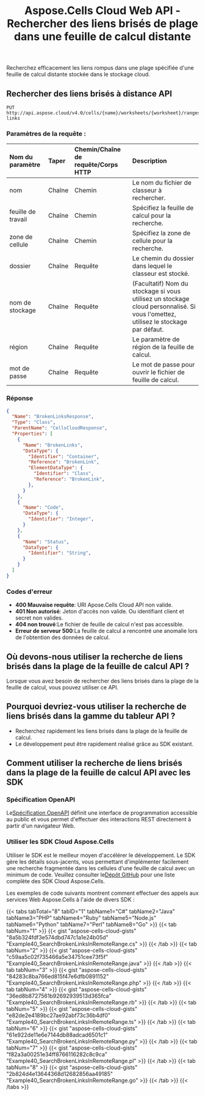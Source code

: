 ﻿---
title: Aspose.Cells Cloud Web API - Rechercher des liens brisés de plage dans une feuille de calcul distante
second_title: Documen
ArticleTitle: Search Broken Links of Range in Remote a Spreadshee
linktitle: Recherche de lien brisé à distance
type: docs
url: /fr/search-broken-links-in-remote-range/
keywords: broken links, remote spreadsheet, Excel API, REST API, link checker, hyperlink validation, cloud storag
description: Recherchez efficacement les liens rompus dans une plage spécifiée d'une feuille de calcul distante stockée dans le stockage cloud
weight: 100
kwords: Excel, Office Cloud, REST API, Tableur, PDF, CSV, Json, Markdown, liens brisés, validation des hyperliens, stockage cloud
---
Recherchez efficacement les liens rompus dans une plage spécifiée d'une feuille de calcul distante stockée dans le stockage cloud.

## **Rechercher des liens brisés à distance API**

```
PUT http://api.aspose.cloud/v4.0/cells/{name}/worksheets/{worksheet}/ranges/{cellArea}/search/broken-links
```

### **Paramètres de la requête :**

| Nom du paramètre| Taper| Chemin/Chaîne de requête/Corps HTTP| Description|
|:- |:- |:- |:- |
| nom| Chaîne| Chemin| Le nom du fichier de classeur à rechercher.|
| feuille de travail| Chaîne| Chemin| Spécifiez la feuille de calcul pour la recherche.|
| zone de cellule| Chaîne| Chemin| Spécifiez la zone de cellule pour la recherche.|
| dossier| Chaîne| Requête| Le chemin du dossier dans lequel le classeur est stocké.|
| nom de stockage| Chaîne| Requête|(Facultatif) Nom du stockage si vous utilisez un stockage cloud personnalisé. Si vous l'omettez, utilisez le stockage par défaut.|
| région| Chaîne| Requête| Le paramètre de région de la feuille de calcul.|
| mot de passe| Chaîne| Requête| Le mot de passe pour ouvrir le fichier de feuille de calcul.|

### **Réponse**

```json
{
  "Name": "BrokenLinksResponse",
  "Type": "Class",
  "ParentName": "CellsCloudResponse",
  "Properties": [
    {
      "Name": "BrokenLinks",
      "DataType": {
        "Identifier": "Container",
        "Reference": "BrokenLink",
        "ElementDataType": {
          "Identifier": "Class",
          "Reference": "BrokenLink",
        },
      }
    },
    {
      "Name": "Code",
      "DataType": {
        "Identifier": "Integer",
      }
    },
    {
      "Name": "Status",
      "DataType": {
        "Identifier": "String",
      }
    }
  ]
}
```

### Codes d'erreur

- **400 Mauvaise requête**: URI Apose.Cells Cloud API non valide.
- **401 Non autorisé**: Jeton d'accès non valide. Ou identifiant client et secret non valides.
- **404 non trouvé**:Le fichier de feuille de calcul n'est pas accessible.
- **Erreur de serveur 500**:La feuille de calcul a rencontré une anomalie lors de l'obtention des données de calcul.

## Où devons-nous utiliser la recherche de liens brisés dans la plage de la feuille de calcul API ?

Lorsque vous avez besoin de rechercher des liens brisés dans la plage de la feuille de calcul, vous pouvez utiliser ce API.

## Pourquoi devriez-vous utiliser la recherche de liens brisés dans la gamme du tableur API ?

- Recherchez rapidement les liens brisés dans la plage de la feuille de calcul.
- Le développement peut être rapidement réalisé grâce au SDK existant.

## Comment utiliser la recherche de liens brisés dans la plage de la feuille de calcul API avec les SDK

### Spécification OpenAPI

 Le[Spécification OpenAPI](https://reference.aspose.cloud/cells/#/SearchControllor/SearchBrokenLinksInRemoteRange) définit une interface de programmation accessible au public et vous permet d'effectuer des interactions REST directement à partir d'un navigateur Web.

### Utiliser les SDK Cloud Aspose.Cells

Utiliser le SDK est le meilleur moyen d'accélérer le développement. Le SDK gère les détails sous-jacents, vous permettant d'implémenter facilement une recherche fragmentée dans les cellules d'une feuille de calcul avec un minimum de code.
 Veuillez consulter le[Dépôt GitHub](https://github.com/aspose-cells-cloud) pour une liste complète des SDK Cloud Aspose.Cells.

Les exemples de code suivants montrent comment effectuer des appels aux services Web Aspose.Cells à l'aide de divers SDK :

{{< tabs tabTotal="8" tabID="1" tabName1="C#" tabName2="Java" tabName3="PHP" tabName4="Ruby" tabName5="Node.js" tabName6="Python" tabName7="Perl" tabName8="Go" >}}
{{< tab tabNum="1" >}}
{{< gist "aspose-cells-cloud-gists" "8a5b324fdf3e574dbd747c1a1e24b05d" "Example40_SearchBrokenLinksInRemoteRange.cs" >}}
{{< /tab >}}
{{< tab tabNum="2" >}}
{{< gist "aspose-cells-cloud-gists" "c59aa5c02f735466a5e34751cee73f5f" "Example40_SearchBrokenLinksInRemoteRange.java" >}}
{{< /tab >}}
{{< tab tabNum="3" >}}
{{< gist "aspose-cells-cloud-gists" "84283c8ba766ed815f47e6dfb0891152" "Example40_SearchBrokenLinksInRemoteRange.php" >}}
{{< /tab >}}
{{< tab tabNum="4" >}}
{{< gist "aspose-cells-cloud-gists" "36ed8b8727561b92692939513d365fca" "Example40_SearchBrokenLinksInRemoteRange.rb" >}}
{{< /tab >}}
{{< tab tabNum="5" >}}
{{< gist "aspose-cells-cloud-gists" "e82de2e4189bc27ae92abf73c36b4df0" "Example40_SearchBrokenLinksInRemoteRange.ts" >}}
{{< /tab >}}
{{< tab tabNum="6" >}}
{{< gist "aspose-cells-cloud-gists" "61e922de11e6e7144db88adcad6501c1" "Example40_SearchBrokenLinksInRemoteRange.py" >}}
{{< /tab >}}
{{< tab tabNum="7" >}}
{{< gist "aspose-cells-cloud-gists" "f82a3a00251e34ff8766116282c8c9ca" "Example40_SearchBrokenLinksInRemoteRange.pl" >}}
{{< /tab >}}
{{< tab tabNum="8" >}}
{{< gist "aspose-cells-cloud-gists" "2b824d4e13644368d12682856aa49185" "Example40_SearchBrokenLinksInRemoteRange.go" >}}
{{< /tab >}}
{{< /tabs >}}
